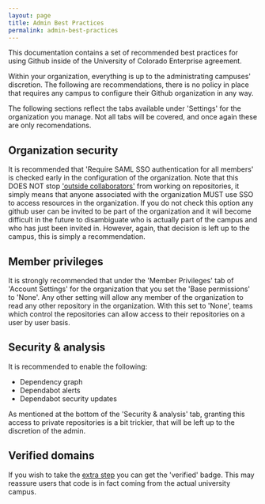 ```yaml
---
layout: page
title: Admin Best Practices
permalink: admin-best-practices
---
```

This documentation contains a set of recommended best practices for using Github inside of the University of Colorado Enterprise agreement.

Within your organization, everything is up to the administrating campuses' discretion. The following are recommendations, there is no policy in place that requires any campus to configure their Github organization in any way.

The following sections reflect the tabs available under 'Settings' for the organization you manage. Not all tabs will be covered, and once again these are only recomendations.

## Organization security
It is recommended that 'Require SAML SSO authentication for all members' is checked early in the configuration of the organization. Note that this DOES NOT stop ['outside collaborators'](https://docs.github.com/en/organizations/managing-access-to-your-organizations-repositories/adding-outside-collaborators-to-repositories-in-your-organization) from working on repositories, it simply means that anyone associated with the organization MUST use SSO to access resources in the organization. If you do not check this option any github user can be invited to be part of the organization and it will become difficult in the future to disambiguate who is actually part of the campus and who has just been invited in. However, again, that decision is left up to the campus, this is simply a recommendation.

## Member privileges
It is strongly recommended that under the 'Member Privileges' tab of 'Account Settings' for the organization that you set the 'Base permissions' to 'None'. Any other setting will allow any member of the organization to read any other repository in the organization. With this set to 'None', teams which control the repositories can allow access to their repositories on a user by user basis.

## Security & analysis
It is recommended to enable the following:
- Dependency graph
- Dependabot alerts
- Dependabot security updates

As mentioned at the bottom of the 'Security & analysis' tab, granting this access to private repositories is a bit trickier, that will be left up to the discretion of the admin.

## Verified domains
If you wish to take the [extra step](https://docs.github.com/en/organizations/managing-organization-settings/verifying-your-organizations-domain) you can get the 'verified' badge. This may reassure users that code is in fact coming from the actual university campus.